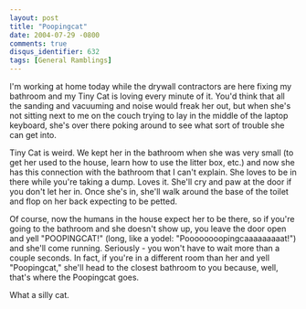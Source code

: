```yaml
---
layout: post
title: "Poopingcat"
date: 2004-07-29 -0800
comments: true
disqus_identifier: 632
tags: [General Ramblings]
---
```

I'm working at home today while the drywall contractors are here fixing
my bathroom and my Tiny Cat is loving every minute of it. You'd think
that all the sanding and vacuuming and noise would freak her out, but
when she's not sitting next to me on the couch trying to lay in the
middle of the laptop keyboard, she's over there poking around to see
what sort of trouble she can get into.

 Tiny Cat is weird. We kept her in the bathroom when she was very small
(to get her used to the house, learn how to use the litter box, etc.)
and now she has this connection with the bathroom that I can't explain.
She loves to be in there while you're taking a dump. Loves it. She'll
cry and paw at the door if you don't let her in. Once she's in, she'll
walk around the base of the toilet and flop on her back expecting to be
petted.

 Of course, now the humans in the house expect her to be there, so if
you're going to the bathroom and she doesn't show up, you leave the door
open and yell "POOPINGCAT!" (long, like a yodel:
"Poooooooopingcaaaaaaaaat!") and she'll come running. Seriously - you
won't have to wait more than a couple seconds. In fact, if you're in a
different room than her and yell "Poopingcat," she'll head to the
closest bathroom to you because, well, that's where the Poopingcat
goes.

 What a silly cat.
